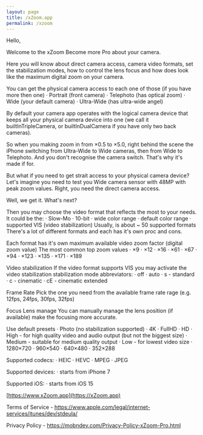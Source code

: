 ```yaml
---
layout: page
title: /xZoom.app
permalink: /xzoom
---
```

Hello,

Welcome to the xZoom
Become more Pro about your camera.

Here you will know about direct camera access, camera video formats,
set the stabilization modes, how to control the lens focus
and how does look like the maximum digital zoom on your camera.

You can get the physical camera access to each one of those (if you have more then one)
 · Portrait (front camera)
 · Telephoto (has optical zoom)
 · Wide (your default camera)
 · Ultra-Wide (has ultra-wide angel)
 
By default your camera app operates with the logical camera device that keeps all your physical camera device into one  (we call it builtInTripleCamera, or builtInDualCamera if you have only two back cameras).

So when you making zoom in from ×0.5 to ×5.0, right behind the scene the iPhone switching from Ultra-Wide to Wide cameras, then from Wide to Telephoto. And you don't recognise the camera switch. That's why it's made if for.

But what if you need to get strait access to your physical camera device?
Let's imagine you need to test you Wide camera sensor with 48MP with peak zoom values.
Right, you need the direct camera access.

Well, we get it. What's next?

Then you may choose the video format that reflects the most to your needs.
It could be the:
 · Slow-Mo
 · 10-bit
 · wide color range
 · default color range
 · supported VIS (video stabilization)
Usually, is about ~ 50 supported formats
There's a lot of different formats and each has it's own proc and cons.
 
Each format has it's own maximum available video zoom factor (digital zoom value)
The most common top zoom values
 · ×9
 · ×12
 · ×16
 · ×61
 · ×67
 · ×94
 · ×123
 · ×135
 · ×171
 · ×189

Video stabilization
If the video format supports VIS you may activate the video stabilization
stabilization mode abbreviators:
 · off
 · auto
 · s - standard
 · c - cinematic
 · cE - cinematic extended
 
Frame Rate
Pick the one you need from the available frame rate rage (e.g. 12fps, 24fps, 30fps, 32fps)

Focus Lens manage
You can manually manage the lens position (if available) make the focusing more accurate.

Use default presets
 · Photo (no stabilization supported)
 · 4K
 · FullHD
 · HD
 · High - for high quality video and audio output (but not the biggest size)
 · Medium - suitable for medium quality output
 · Low - for lowest video size
 · 1280×720
 · 960×540
 · 640×480
 · 352×288

Supported codecs:
 · HEIC · HEVC · MPEG · JPEG

Supported devices:
 · starts from iPhone 7

Supported iOS:
 · starts from iOS 15

[https://www.xZoom.app](https://xZoom.app)

Terms of Service - https://www.apple.com/legal/internet-services/itunes/dev/stdeula/

Privacy Policy - https://mobndev.com/Privacy-Policy-xZoom-Pro.html

